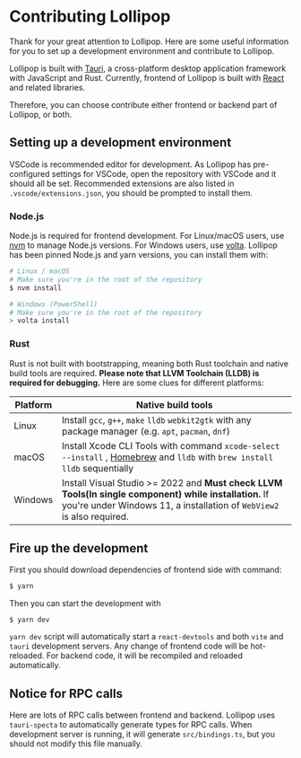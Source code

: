 # Contributing Lollipop

Thank for your great attention to Lollipop. Here are some useful information for you to set up a development environment and contribute to Lollipop.

Lollipop is built with [Tauri](https://github.com/tauri-apps/tauri), a cross-platform desktop application framework with JavaScript and Rust. Currently, frontend of Lollipop is built with [React](https://react.dev) and related libraries.

Therefore, you can choose contribute either frontend or backend part of Lollipop, or both.

## Setting up a development environment

VSCode is recommended editor for development. As Lollipop has pre-configured settings for VSCode, open the repository with VSCode and it should all be set. Recommended extensions are also listed in `.vscode/extensions.json`, you should be prompted to install them.

### Node.js

Node.js is required for frontend development. For Linux/macOS users, use [nvm](https://github.com/nvm-sh/nvm) to manage Node.js versions. For Windows users, use [volta](https://volta.sh). Lollipop has been pinned Node.js and yarn versions, you can install them with:

```bash
# Linux / macOS
# Make sure you're in the root of the repository
$ nvm install
```

```powershell
# Windows (PowerShell)
# Make sure you're in the root of the repository
> volta install
```
### Rust

Rust is not built with bootstrapping, meaning both Rust toolchain and native build tools are required. **Please note that LLVM Toolchain (LLDB) is required for debugging.** Here are some clues for different platforms:

| Platform | Native build tools |
|----------|-----------------------|
| Linux    | Install `gcc`, `g++`, `make` `lldb` `webkit2gtk` with any package manager (e.g. `apt`, `pacman`, `dnf`) |
| macOS    | Install Xcode CLI Tools with command `xcode-select --install` , [Homebrew](https://brew.sh) and `lldb` with `brew install lldb` sequentially |
| Windows | Install Visual Studio >= 2022 and **Must check LLVM Tools(In single component) while installation.** If you're under Windows 11, a installation of `WebView2` is also required. |

## Fire up the development

First you should download dependencies of frontend side with command:

```bash
$ yarn
```

Then you can start the development with

```
$ yarn dev
```

`yarn dev` script will automatically start a `react-devtools` and both `vite` and `tauri` development servers. Any change of frontend code will be hot-reloaded. For backend code, it will be recompiled and reloaded automatically.

## Notice for RPC calls

Here are lots of RPC calls between frontend and backend. Lollipop uses `tauri-specta` to automatically generate types for RPC calls. When development server is running, it will generate `src/bindings.ts`, but you should not modify this file manually.

